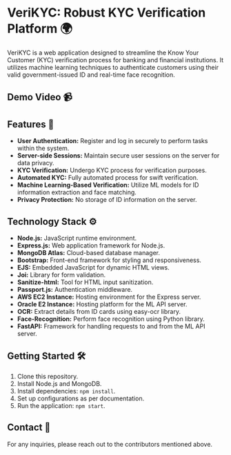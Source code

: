 # VeriKYC: Robust KYC Verification Platform 🌍

VeriKYC is a web application designed to streamline the Know Your Customer (KYC) verification process for banking and financial institutions. It utilizes machine learning techniques to authenticate customers using their valid government-issued ID and real-time face recognition.

## Demo Video 📹



## Features 🚀

- **User Authentication:** Register and log in securely to perform tasks within the system.
- **Server-side Sessions:** Maintain secure user sessions on the server for data privacy.
- **KYC Verification:** Undergo KYC process for verification purposes.
- **Automated KYC:** Fully automated process for swift verification.
- **Machine Learning-Based Verification:** Utilize ML models for ID information extraction and face matching.
- **Privacy Protection:** No storage of ID information on the server.

## Technology Stack ⚙️

- **Node.js:** JavaScript runtime environment.
- **Express.js:** Web application framework for Node.js.
- **MongoDB Atlas:** Cloud-based database manager.
- **Bootstrap:** Front-end framework for styling and responsiveness.
- **EJS:** Embedded JavaScript for dynamic HTML views.
- **Joi:** Library for form validation.
- **Sanitize-html:** Tool for HTML input sanitization.
- **Passport.js:** Authentication middleware.
- **AWS EC2 Instance:** Hosting environment for the Express server.
- **Oracle E2 Instance:** Hosting platform for the ML API server.
- **OCR:** Extract details from ID cards using easy-ocr library.
- **Face-Recognition:** Perform face recognition using Python library.
- **FastAPI:** Framework for handling requests to and from the ML API server.

## Getting Started 🛠️

1. Clone this repository.
2. Install Node.js and MongoDB.
3. Install dependencies: `npm install`.
4. Set up configurations as per documentation.
5. Run the application: `npm start`.

## Contact 📧

For any inquiries, please reach out to the contributors mentioned above. 

